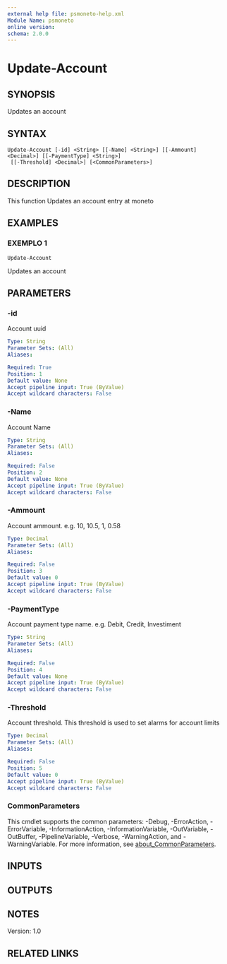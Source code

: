 ```yaml
---
external help file: psmoneto-help.xml
Module Name: psmoneto
online version:
schema: 2.0.0
---
```


# Update-Account

## SYNOPSIS
Updates an account

## SYNTAX

```
Update-Account [-id] <String> [[-Name] <String>] [[-Ammount] <Decimal>] [[-PaymentType] <String>]
 [[-Threshold] <Decimal>] [<CommonParameters>]
```

## DESCRIPTION
This function Updates an account entry at moneto

## EXAMPLES

### EXEMPLO 1
```
Update-Account
```

Updates an account

## PARAMETERS

### -id
Account uuid

```yaml
Type: String
Parameter Sets: (All)
Aliases:

Required: True
Position: 1
Default value: None
Accept pipeline input: True (ByValue)
Accept wildcard characters: False
```

### -Name
Account Name

```yaml
Type: String
Parameter Sets: (All)
Aliases:

Required: False
Position: 2
Default value: None
Accept pipeline input: True (ByValue)
Accept wildcard characters: False
```

### -Ammount
Account ammount.
e.g.
10, 10.5, 1, 0.58

```yaml
Type: Decimal
Parameter Sets: (All)
Aliases:

Required: False
Position: 3
Default value: 0
Accept pipeline input: True (ByValue)
Accept wildcard characters: False
```

### -PaymentType
Account payment type name.
e.g.
Debit, Credit, Investiment

```yaml
Type: String
Parameter Sets: (All)
Aliases:

Required: False
Position: 4
Default value: None
Accept pipeline input: True (ByValue)
Accept wildcard characters: False
```

### -Threshold
Account threshold.
This threshold is used to set alarms for account limits

```yaml
Type: Decimal
Parameter Sets: (All)
Aliases:

Required: False
Position: 5
Default value: 0
Accept pipeline input: True (ByValue)
Accept wildcard characters: False
```

### CommonParameters
This cmdlet supports the common parameters: -Debug, -ErrorAction, -ErrorVariable, -InformationAction, -InformationVariable, -OutVariable, -OutBuffer, -PipelineVariable, -Verbose, -WarningAction, and -WarningVariable. For more information, see [about_CommonParameters](http://go.microsoft.com/fwlink/?LinkID=113216).

## INPUTS

## OUTPUTS

## NOTES
Version: 1.0

## RELATED LINKS
